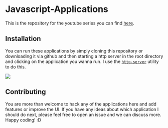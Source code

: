 # Javascript-Applications
This is the repository for the youtube series you can find [here](Link_here).

## Installation
You can run these applications by simply cloning this repository or downloading it via github and then starting a http server in the root directory and clicking on the application you wanna run. I use the [`http-server`](https://www.npmjs.com/package/http-server) utility to do this. 

![](https://i.imgur.com/p0UCFp8.png)	

## Contributing
You are more than welcome to hack any of the applications here and add features or improve the UI. If you have any ideas about which application I should do next, please feel free to open an issue and we can discuss more. Happy coding!  :D 
